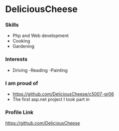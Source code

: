 # DeliciousCheese

### Skills

- Php and Web development
- Cooking
- Gardening

### Interests

- Driving
-Reading
-Painting

### I am proud of

- https://github.com/DeliciousCheese/c5007-gr06
- The first asp.net project I took part in

### Profile Link

https://github.com/DeliciousCheese
